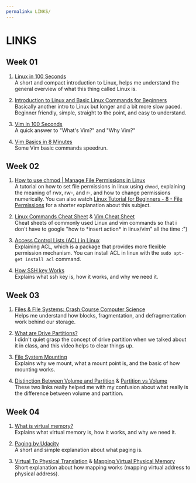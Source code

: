 ```yaml
---
permalink: LINKS/
---
```


# LINKS

## Week 01
1. [Linux in 100 Seconds](https://youtu.be/rrB13utjYV4?si=ChKSdTiZPsnz5bDc)<br>
A short and compact introduction to Linux, helps me understand the general overview of what this thing called Linux is.<br>

2. [Introduction to Linux and Basic Linux Commands for Beginners](https://youtu.be/IVquJh3DXUA?si=z6TTiiW34I9vJGox)<br>
Basically another intro to Linux but longer and a bit more slow paced. Beginner friendly, simple, straight to the point, and easy to understand. <br>

3. [Vim in 100 Seconds](https://youtu.be/-txKSRn0qeA?si=A-dsf29dq47OKpP6)<br>
A quick answer to "What's Vim?" and "Why Vim?" <br>

4. [Vim Basics in 8 Minutes](https://youtu.be/ggSyF1SVFr4?si=owEZSqSe5NLY8_HP)<br>
Some Vim basic commands speedrun.

## Week 02
1. [How to use chmod | Manage File Permissions in Linux](https://youtu.be/ngJG6Ix5FR4?si=iBwhNt8dPbogDwTJ)<br>
A tutorial on how to set file permissions in linux using `chmod`, explaining the meaning of rwx, rw-, and r-, and how to change permissions numerically. You can also watch [Linux Tutorial for Beginners - 8 - File Permissions](https://youtu.be/BmVmJi5dR9c?si=q2ee0KCw_C1l7UoC) for a shorter explanation about this subject.

2. [Linux Commands Cheat Sheet](https://www.geeksforgeeks.org/linux-commands-cheat-sheet/) & [Vim Cheat Sheet](https://vim.rtorr.com/)<br>
Cheat sheets of commonly used Linux and vim commands so that i don't have to google "how to \*insert action\* in linux/vim" all the time :")

3. [Access Control Lists (ACL) in Linux](https://www.geeksforgeeks.org/access-control-listsacl-linux/)<br>
Explaining ACL, which is a package that provides more flexible permission mechanism. You can install ACL in linux with the `sudo apt-get install acl` command.

4. [How SSH key Works](https://youtu.be/y2SWzw9D4RA?si=EYlkmR46BZv3P9DX)<br>
Explains what ssh key is, how it works, and why we need it. 

## Week 03
1. [Files & File Systems: Crash Course Computer Science](https://youtu.be/KN8YgJnShPM?si=nMv4ZWmjU8JbSWQ-)<br>
Helps me understand how blocks, fragmentation, and defragmentation work behind our storage.

2. [What are Drive Partitions?](https://youtu.be/AeUM4kR67XQ?si=RU32KF3v7-ZzckHx)<br>
I didn't quiet grasp the concept of drive partition when we talked about it in class, and this video helps to clear things up.

3. [File System Mounting](https://youtu.be/QT1mBAJBuoA?si=Uf-m-I4HdHCFa9iH)<br>
Explains why we mount, what a mount point is, and the basic of how mounting works.

4. [Distinction Between Volume and Partition](https://superuser.com/questions/1340300/distinction-between-volume-and-partition-terminology) & [Partition vs Volume](https://recoverit.wondershare.com/partition-tips/partition-vs-volume.html)<br>
These two links really helped me with my confusion about what really is the difference between volume and partition.

## Week 04
1. [What is virtual memory?](https://youtu.be/2quKyPnUShQ?si=ghtzNchGCKEOjWAF)<br>
Explains what virtual memory is, how it works, and why we need it.

2. [Paging by Udacity](https://youtu.be/pJ5ezHfJokw?si=BObDNTq9RgIf8kpb)<br>
A short and simple explanation about what paging is.

3. [Virtual To Physical Translation](https://youtu.be/l7HoguhFVQ4?si=vFjS9oeD9tSH0nYX) & [Mapping Virtual Physical Memory](https://youtu.be/c5TD8QyRJcA?si=pz_YtDCGNUmFFlOJ)<br>
Short explanation about how mapping works (mapping virtual address to physical address).

